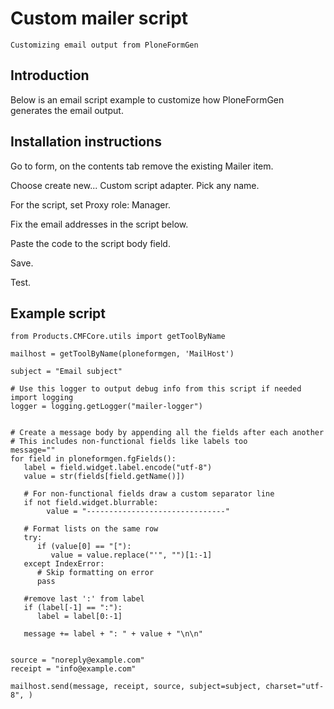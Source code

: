 # Custom mailer script

```{admonition} Description
Customizing email output from PloneFormGen
```

## Introduction

Below is an email script example to customize how PloneFormGen generates the email output.

## Installation instructions

Go to form, on the contents tab remove the existing Mailer item.

Choose create new... Custom script adapter. Pick any name.

For the script, set Proxy role: Manager.

Fix the email addresses in the script below.

Paste the code to the script body field.

Save.

Test.

## Example script

```
from Products.CMFCore.utils import getToolByName

mailhost = getToolByName(ploneformgen, 'MailHost')

subject = "Email subject"

# Use this logger to output debug info from this script if needed
import logging
logger = logging.getLogger("mailer-logger")


# Create a message body by appending all the fields after each another
# This includes non-functional fields like labels too
message=""
for field in ploneformgen.fgFields():
   label = field.widget.label.encode("utf-8")
   value = str(fields[field.getName()])

   # For non-functional fields draw a custom separator line
   if not field.widget.blurrable:
        value = "-------------------------------"

   # Format lists on the same row
   try:
      if (value[0] == "["):
         value = value.replace("'", "")[1:-1]
   except IndexError:
      # Skip formatting on error
      pass

   #remove last ':' from label
   if (label[-1] == ":"):
      label = label[0:-1]

   message += label + ": " + value + "\n\n"


source = "noreply@example.com"
receipt = "info@example.com"

mailhost.send(message, receipt, source, subject=subject, charset="utf-8", )
```
